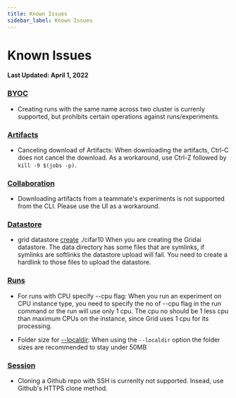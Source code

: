 ```yaml
---
title: Known Issues
sidebar_label: Known Issues
---
```



# Known Issues
#### Last Updated: April 1, 2022

### [BYOC](https://docs.grid.ai/platform/custom-cloud-credentials/byoc)
* Creating runs with the same name across two cluster is currenly supported, but prohibits certain operations against runs/experiments.

### [Artifacts](https://docs.grid.ai/features/runs/artifacts)
* Canceling download of Artifacts: When downloading the artifacts, Ctrl-C does not cancel the download. As a workaround, use Ctrl-Z followed by `kill -9 $(jobs -p)`.


### [Collaboration](https://docs.grid.ai/platform/collaboration)
* Downloading artifacts from a teammate's experiments is not supported from the CLI. Please use the UI as a workaround.

### [Datastore](https://docs.grid.ai/features/datastores)
* grid datastore [create](https://docs.grid.ai/features/datastores/create) ./cifar10
When you are creating the Gridai datastore. The data directory has some files that are symlinks, if symlinks are softlinks the datastore upload will fail. You need to create a hardlink to those files to upload the datastore.


### [Runs](https://docs.grid.ai/features/runs)
* For runs with CPU specify --cpu flag: When you run an experiment on CPU instance type, you need to specify the no of --cpu flag in the run command or the run will use only 1 cpu. The cpu no should be 1 less cpu than maximum CPUs on the instance, since Grid uses 1 cpu for its processing.

* Folder size for [--localdir](https://docs.grid.ai/features/runs/localdir): When using the `--localdir` option the folder sizes are recommended to stay under 50MB

### [Session](https://docs.grid.ai/features/sessions)
* Cloning a Github repo with SSH is currenlty not supported. Insead, use Github's HTTPS clone method.
